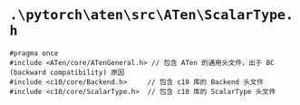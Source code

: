 # `.\pytorch\aten\src\ATen\ScalarType.h`

```
#pragma once
#include <ATen/core/ATenGeneral.h> // 包含 ATen 的通用头文件，出于 BC (backward compatibility) 原因
#include <c10/core/Backend.h>     // 包含 c10 库的 Backend 头文件
#include <c10/core/ScalarType.h>  // 包含 c10 库的 ScalarType 头文件
```